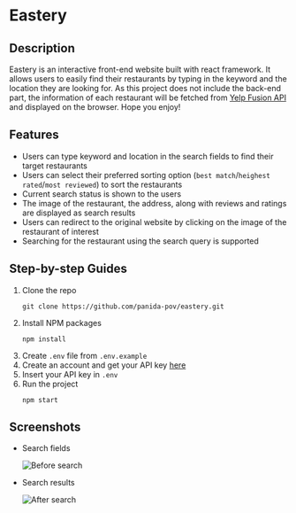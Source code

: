# Eastery
## Description
Eastery is an interactive front-end website built with react framework. It allows users to easily find their restaurants by typing in the keyword and the location they are looking for. As this project does not include the back-end part, the information of each restaurant will be fetched from [Yelp Fusion API](https://docs.developer.yelp.com/reference/v3_business_search) and displayed on the browser. Hope you enjoy!

## Features
* Users can type keyword and location in the search fields to find their target restaurants
* Users can select their preferred sorting option (`best match`/`heighest rated`/`most reviewed`) to sort the restaurants
* Current search status is shown to the users
* The image of the restaurant, the address, along with reviews and ratings are displayed as search results
* Users can redirect to the original website by clicking on the image of the restaurant of interest
* Searching for the restaurant using the search query is supported

## Step-by-step Guides
1. Clone the repo
   ```
   git clone https://github.com/panida-pov/eastery.git
   ```
2. Install NPM packages 
   ```
   npm install
   ```
3. Create `.env` file from `.env.example`
4. Create an account and get your API key [here](https://www.yelp.com/developers/v3/manage_app)
5. Insert your API key in `.env`
6. Run the project
    ```
   npm start
   ```
## Screenshots
* Search fields
 
  ![Before search](https://github.com/panida-pov/eastery/blob/main/screenshots/EasteryPage1.jpg?raw=true "Before search")
  
* Search results
  
  ![After search](https://github.com/panida-pov/eastery/blob/main/screenshots/EasteryPage2.jpg?raw=true "After search")
